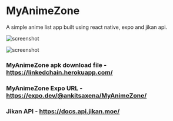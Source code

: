 # MyAnimeZone

A simple anime list app built using react native, expo and jikan api.

![screenshot](https://github.com/ankitsaxena21/MyAnimeZone/blob/main/2.gif?raw=true)

![screenshot](https://github.com/ankitsaxena21/MyAnimeZone/blob/main/1.gif?raw=true)

### MyAnimeZone apk download file - https://linkedchain.herokuapp.com/

### MyAnimeZone Expo URL - https://expo.dev/@ankitsaxena/MyAnimeZone/

### Jikan API - https://docs.api.jikan.moe/

